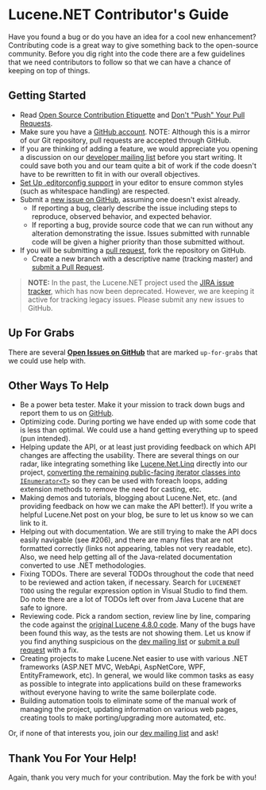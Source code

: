 # Lucene.NET Contributor's Guide

Have you found a bug or do you have an idea for a cool new enhancement? Contributing code is a great way to give something back to the open-source community. Before you dig right into the code there are a few guidelines that we need contributors to follow so that we can have a chance of keeping on top of things.

## Getting Started

- Read [Open Source Contribution Etiquette](http://tirania.org/blog/archive/2010/Dec-31.html) and [Don't "Push" Your Pull Requests](http://www.igvita.com/2011/12/19/dont-push-your-pull-requests/).
- Make sure you have a [GitHub account](https://github.com/signup/free). NOTE: Although this is a mirror of our Git repository, pull requests are accepted through GitHub.
- If you are thinking of adding a feature, we would appreciate you opening a discussion on our [developer mailing list](https://cwiki.apache.org/confluence/display/LUCENENET/Mailing+Lists) before you start writing. It could save both you and our team quite a bit of work if the code doesn't have to be rewritten to fit in with our overall objectives.
- [Set Up .editorconfig support](https://lucenenet.apache.org/contributing/editorconfig-setup.html) in your editor to ensure common styles (such as whitespace handling) are respected.
- Submit a [new issue on GitHub](https://github.com/apache/lucenenet/issues), assuming one doesn't exist already.
  - If reporting a bug, clearly describe the issue including steps to reproduce, observed behavior, and expected behavior.
  - If reporting a bug, provide source code that we can run without any alteration demonstrating the issue. Issues submitted with runnable code will be given a higher priority than those submitted without.
- If you will be submitting a [pull request](https://github.com/apache/lucenenet/pulls), fork the repository on GitHub.
  - Create a new branch with a descriptive name (tracking master) and [submit a Pull Request](https://help.github.com/articles/creating-a-pull-request/).

> **NOTE:** In the past, the Lucene.NET project used the [JIRA issue tracker](https://issues.apache.org/jira/projects/LUCENENET/issues), which has now been deprecated. However, we are keeping it active for tracking legacy issues. Please submit any new issues to GitHub.
  
## Up For Grabs

There are several [**Open Issues on GitHub**](https://github.com/apache/lucenenet/labels/up-for-grabs) that are marked `up-for-grabs` that we could use help with.

## Other Ways To Help

* Be a power beta tester. Make it your mission to track down bugs and report them to us on [GitHub](https://github.com/apache/lucenenet/issues).
* Optimizing code. During porting we have ended up with some code that is less than optimal. We could use a hand getting everything up to speed (pun intended).
* Helping update the API, or at least just providing feedback on which API changes are affecting the usability. There are several things on our radar, like integrating something like [Lucene.Net.Linq](https://github.com/themotleyfool/Lucene.Net.Linq) directly into our project, [converting the remaining public-facing iterator classes into `IEnumerator<T>`](https://issues.apache.org/jira/projects/LUCENENET/issues/LUCENENET-469?filter=allopenissues) so they can be used with foreach loops, adding extension methods to remove the need for casting, etc.
* Making demos and tutorials, blogging about Lucene.Net, etc. (and providing feedback on how we can make the API better!). If you write a helpful Lucene.Net post on your blog, be sure to let us know so we can link to it.
* Helping out with documentation. We are still trying to make the API docs easily navigable (see #206), and there are many files that are not formatted correctly (links not appearing, tables not very readable, etc). Also, we need help getting all of the Java-related documentation converted to use .NET methodologies.
* Fixing TODOs. There are several TODOs throughout the code that need to be reviewed and action taken, if necessary. Search for `LUCENENET TODO` using the regular expression option in Visual Studio to find them. Do note there are a lot of TODOs left over from Java Lucene that are safe to ignore.
* Reviewing code. Pick a random section, review line by line, comparing the code against the [original Lucene 4.8.0 code](https://github.com/apache/lucene-solr/tree/releases/lucene-solr/4.8.0/lucene). Many of the bugs have been found this way, as the tests are not showing them. Let us know if you find anything suspicious on the [dev mailing list](https://cwiki.apache.org/confluence/display/LUCENENET/Mailing+Lists) or [submit a pull request](https://help.github.com/en/github/collaborating-with-issues-and-pull-requests/creating-a-pull-request) with a fix.
* Creating projects to make Lucene.Net easier to use with various .NET frameworks (ASP.NET MVC, WebApi, AspNetCore, WPF, EntityFramework, etc). In general, we would like common tasks as easy as possible to integrate into applications build on these frameworks without everyone having to write the same boilerplate code.
* Building automation tools to eliminate some of the manual work of managing the project, updating information on various web pages, creating tools to make porting/upgrading more automated, etc.

Or, if none of that interests you, join our [dev mailing list](https://cwiki.apache.org/confluence/display/LUCENENET/Mailing+Lists) and ask!

## Thank You For Your Help!

Again, thank you very much for your contribution. May the fork be with you!
